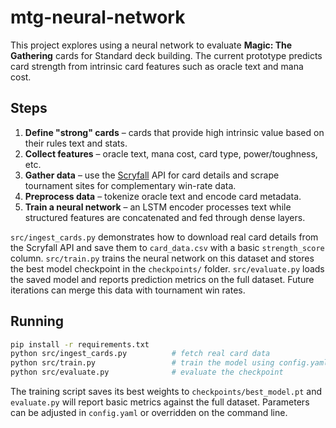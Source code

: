 # mtg-neural-network

This project explores using a neural network to evaluate **Magic: The Gathering** cards for Standard deck building. The current prototype predicts card strength from intrinsic card features such as oracle text and mana cost.

## Steps

1. **Define "strong" cards** – cards that provide high intrinsic value based on their rules text and stats.
2. **Collect features** – oracle text, mana cost, card type, power/toughness, etc.
3. **Gather data** – use the [Scryfall](https://scryfall.com/docs/api) API for card details and scrape tournament sites for complementary win-rate data.
4. **Preprocess data** – tokenize oracle text and encode card metadata.
5. **Train a neural network** – an LSTM encoder processes text while structured features are concatenated and fed through dense layers.

`src/ingest_cards.py` demonstrates how to download real card details from
the Scryfall API and save them to `card_data.csv` with a basic
`strength_score` column. `src/train.py` trains the neural network on this
dataset and stores the best model checkpoint in the `checkpoints/` folder.
`src/evaluate.py` loads the saved model and reports prediction metrics on the
full dataset. Future iterations can merge this data with tournament win
rates.

## Running

```bash
pip install -r requirements.txt
python src/ingest_cards.py          # fetch real card data
python src/train.py                 # train the model using config.yaml
python src/evaluate.py              # evaluate the checkpoint
```
The training script saves its best weights to `checkpoints/best_model.pt` and
`evaluate.py` will report basic metrics against the full dataset. Parameters can
be adjusted in `config.yaml` or overridden on the command line.
